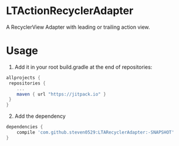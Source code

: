 # LTActionRecyclerAdapter
A RecyclerView Adapter with leading or trailing action view.

# Usage

1. Add it in your root build.gradle at the end of repositories:
```groovy
allprojects {
 repositories {
    ...
    maven { url "https://jitpack.io" }
 }
}
```
2. Add the dependency
```groovy
dependencies {
    compile 'com.github.steven0529:LTARecyclerAdapter:-SNAPSHOT'
}
```
